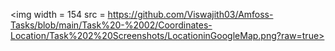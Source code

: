 <img width = 154 src = https://github.com/Viswajith03/Amfoss-Tasks/blob/main/Task%20-%2002/Coordinates-Location/Task%202%20Screenshots/LocationinGoogleMap.png?raw=true>
